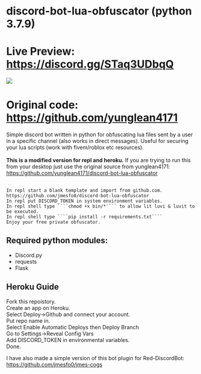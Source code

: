 # discord-bot-lua-obfuscator (python 3.7.9)

# Live Preview: https://discord.gg/STaq3UDbqQ
<img src="https://i.imgur.com/DlO9XIa.png">

# Original code: https://github.com/yunglean4171

Simple discord bot written in python for obfuscating lua files sent by a user in a specific channel (also works in direct messages). 
Useful for securing your lua scripts (work with fivem/roblox etc resources).
<br><br><b>This is a modified version for repl and heroku.</b>
If you are trying to run this from your desktop just use the original source from yunglean4171: https://github.com/yunglean4171/discord-bot-lua-obfuscator<br><br>

```
In repl start a blank template and import from github.com. https://github.com/jmesfo0/discord-bot-lua-obfuscator 
In repl put DISCORD_TOKEN in system environment variables.
In repl shell type ````chmod +x bin/*```` to allow lit luvi & luvit to be executed.
In repl shell type ````pip install -r requirements.txt````
Enjoy your free private obfuscator.
```

## Required python modules:
- Discord.py 
- requests
- Flask



## Heroku Guide

Fork this repoistory.<br />
Create an app on Heroku.<br />
Select Deploy->Github and connect your account.<br />
Put repo name in.<br />
Select Enable Automatic Deploys then Deploy Branch<br />
Go to Settings->Reveal Config Vars<br />
Add DISCORD_TOKEN in environmental variables.<br />
Done.

I have also made a simple version of this bot plugin for Red-DiscordBot: https://github.com/jmesfo0/jmes-cogs
